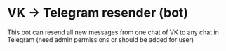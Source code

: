 # VK -> Telegram resender (bot)

This bot can resend all new messages from one chat of VK to any chat in Telegram (need admin permissions or should be added for user)